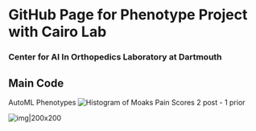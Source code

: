 # GitHub Page for Phenotype Project with Cairo Lab 
### Center for AI In Orthopedics Laboratory at Dartmouth 

## Main Code
AutoML Phenotypes 
![Histogram of Moaks Pain Scores 2 post - 1 prior](<img src="https://github.com/franceskoback/TKA_Phenotypes/blob/main/images/histogram_scores.jpg" width="100" height="100">)

![img|200x200](https://github.com/franceskoback/TKA_Phenotypes/blob/main/images/histogram_scores.jpg)



